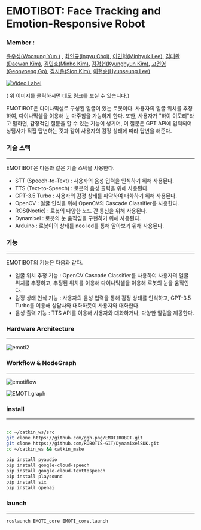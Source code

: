 # EMOTIBOT: Face Tracking and Emotion-Responsive Robot

### Member :

[윤우성(Woosung Yun )](https://github.com/ggh-png) , [최인규(Ingyu Choi)](https://github.com/ingyu0808), [이민혁(Minhyuk Lee)](https://github.com/robotDevelop), [김대완(Daewan Kim)](https://github.com/dawan0111), [김민호(Minho Kim)](https://github.com/Realminho), [김경현(Kyunghyun Kim)](https://github.com/Kyung-Hyun36), [고건영(Geonyoeng Go)](https://github.com/GogeonYoeng), [김시온(Sion Kim)](https://github.com/kkksion), [이현승(Hyunseung Lee)](https://github.com/lhs7358)

[![Video Label](https://user-images.githubusercontent.com/71277820/229018411-f07b4968-bd42-49c3-8d1f-664b5eae80e9.jpg)](https://www.youtube.com/watch?v=m5WHLP0AGW0&t=1s)

( 위 이미지를 클릭하시면 데모 링크를 보실 수 있습니다.)

EMOTIBOT은 다이나믹셀로 구성된 얼굴이 있는 로봇이다. 사용자의 얼굴 위치를 추정하여, 다이나믹셀을 이용해 눈 마주침을 가능하게 한다. 또한, 사용자가 "하이 이모티"라고 말하면, 감정적인 질문을 할 수 있는 기능이 생기며, 이 질문은 GPT API에 입력되어 상담사가 직접 답변하는 것과 같이 사용자의 감정 상태에 따라 답변을 해준다.

### **기술 스택**

---

EMOTIBOT은 다음과 같은 기술 스택을 사용한다.

- STT (Speech-to-Text) : 사용자의 음성 입력을 인식하기 위해 사용된다.
- TTS (Text-to-Speech) : 로봇의 음성 출력을 위해 사용된다.
- GPT-3.5 Turbo : 사용자의 감정 상태를 파악하여 대화하기 위해 사용된다.
- OpenCV : 얼굴 인식을 위해 OpenCV의 Cascade Classifier를 사용한다.
- ROS(Noetic) : 로봇의 다양한 노드 간 통신을 위해 사용된다.
- Dynamixel : 로봇의 눈 움직임을 구현하기 위해  사용된다.
- Arduino : 로봇이의 상태를 neo led를 통해 알아보기 위해 사용된다.

### **기능**

---

EMOTIBOT의 기능은 다음과 같다.

- 얼굴 위치 추정 기능 : OpenCV Cascade Classifier를 사용하여 사용자의 얼굴 위치를 추정하고, 추정된 위치를 이용해 다이나믹셀을 이용해 로봇의 눈을 움직인다.
- 감정 상태 인식 기능 : 사용자의 음성 입력을 통해 감정 상태를 인식하고, GPT-3.5 Turbo를 이용해 상담사와 대화하듯이 사용자와 대화한다.
- 음성 출력 기능 : TTS API를 이용해 사용자와 대화하거나, 다양한 알림을 제공한다.

### ****Hardware Architecture****

---

![emoti2](https://user-images.githubusercontent.com/71277820/229018453-7f779820-db51-48f2-86ec-d5417581d183.jpeg)

### Workflow & NodeGraph

---

![emotiflow](https://user-images.githubusercontent.com/71277820/229275157-437aedc9-78b6-4813-8798-c089c40bcf09.png)


![EMOTI_graph](https://user-images.githubusercontent.com/71277820/229018476-8cc22a08-1a2a-4687-bc25-529a08dde858.png)

### install

---

```bash

cd ~/catkin_ws/src
git clone https://github.com/ggh-png/EMOTIROBOT.git
git clone https://github.com/ROBOTIS-GIT/DynamixelSDK.git
cd ~/catkin_ws && catkin_make
```

```bash
pip install pyaudio
pip install google-cloud-speech
pip install google-cloud-texttospeech
pip install playsound
pip install six
pip install openai
```

### launch

---

```bash
roslaunch EMOTI_core EMOTI_core.launch
```
